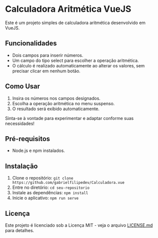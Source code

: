 # Calculadora Aritmética VueJS

Este é um projeto simples de calculadora aritmética desenvolvido em VueJS.

## Funcionalidades

- Dois campos para inserir números.
- Um campo do tipo select para escolher a operação aritmética.
- O cálculo é realizado automaticamente ao alterar os valores, sem precisar clicar em nenhum botão.

## Como Usar

1. Insira os números nos campos designados.
2. Escolha a operação aritmética no menu suspenso.
3. O resultado será exibido automaticamente.

Sinta-se à vontade para experimentar e adaptar conforme suas necessidades!

## Pré-requisitos

- Node.js e npm instalados.

## Instalação

1. Clone o repositório: `git clone https://github.com/gabrielfilipedev/Calculadora.vue`
2. Entre no diretório: `cd seu-repositorio`
3. Instale as dependências: `npm install`
4. Inicie o aplicativo: `npm run serve`

## Licença

Este projeto é licenciado sob a Licença MIT - veja o arquivo [LICENSE.md](LICENSE.md) para detalhes.
